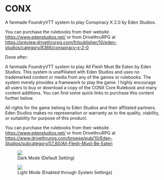 # CONX

A fanmade FoundryVTT system to play Conspiracy X 2.0 by Eden Studios.

You can purchase the rulebooks from their website https://www.edenstudios.net/ or from DrivethruRPG at
https://preview.drivethrurpg.com/fr/publisher/10/eden-studios/category/8366/conspiracy-x-2-0

Done after:

A fanmade FoundryVTT system to play All Flesh Must Be Eaten by Eden Studios. This system is unaffiliated with Eden Studios 
and uses no trademarked content or media from any of the games or rulebooks. The system merely provides a framework to play the game.
I highly encourage all users to buy or download a copy of the CONX Core Rulebook and many content additions. You can find some quick
links to purchase this content further below.

All rights for the game belong to Eden Studios and their affiliated partners. Eden Studios makes no represenation or warranty as to
the quality, viability, or suitability for purpose of this product.

You can purchase the rulebooks from their website https://www.edenstudios.net/ or from DrivethruRPG at
https://www.drivethrurpg.com/browse/pub/10/Eden-Studios/subcategory/57_60/All-Flesh-Must-Be-Eaten

<figure>
    <img src="images/conspiracyx-dark-mode.png">
    <figcaption>Dark Mode (Default Setting)</figcaption>
</figure>

<figure>
    <img src="images/conspiracyx-light-mode.png">
    <figcaption>Light Mode (Enabled through System Settings)</figcaption>
</figure>
